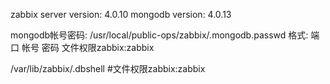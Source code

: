 zabbix server version: 4.0.10
mongodb version: 4.0.13

mongodb帐号密码:
/usr/local/public-ops/zabbix/.mongodb.passwd
格式: 端口  帐号  密码
文件权限zabbix:zabbix

/var/lib/zabbix/.dbshell   #文件权限zabbix:zabbix
